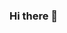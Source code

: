 ### Hi there 👋

<!--
**oopsdc/oopsdc** is a ✨ _special_ ✨ repository because its `README.md` (this file) appears on your GitHub profile.

Here are some ideas to get you started:

 🔭 I’m currently working on earth...
 🌱 I’m currently learning learning...what???
 👯 I’m looking to collaborate on ...
 🤔 I’m looking for help with ...
 💬 Ask me about anything(no answer...
 📫 How to reach me: ...
 😄 Pronouns: ...
 ⚡ Fun fact: ...
-->
